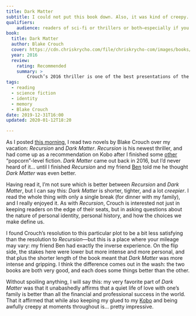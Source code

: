 ```yaml
---
title: Dark Matter
subtitle: I could not put this book down. Also, it was kind of creepy.
qualifiers:
    audience: readers of sci-fi or thrillers or both—especially if you have an interest in identity, memory, and the ways they intersect.
book:
  title: Dark Matter
  author: Blake Crouch
  cover: https://cdn.chriskrycho.com/file/chriskrycho-com/images/books/dark-matter.jpg
  year: 2016
  review:
    rating: Recommended
    summary: >
        Crouch’s 2016 thriller is one of the best presentations of the goodness of the quiet beauty of a loving family over professional and financial success I’ve seen in quite some time. While also being gripping and creepy—quite a hat trick.
tags:
  - reading
  - science fiction
  - identity
  - memory
  - Blake Crouch
date: 2019-12-31T16:00
updated: 2020-01-12T18:20

---
```


As I posted [this morning][recursion], I read two novels by Blake Crouch over my vacation: <cite>Recursion</cite> and <cite>Dark Matter</cite>. <cite>Recursion</cite> is his newest thriller, and had come up as a recommendation on Kobo after I finished some [other][themis] “popcorn”-level fiction. <cite>Dark Matter</cite> came out back in 2016, but I’d never heard of it… until I finished <cite>Recursion</cite> and my friend [Ben] told me he thought <cite>Dark Matter</cite> was even better.

Having read it, I’m not sure which is better between <cite>Recursion</cite> and <cite>Dark Matter</cite>, but I can say this: <cite>Dark Matter</cite> is shorter, tighter, and a lot *creepier*. I read the whole thing with only a single break (for dinner with my family), and I really enjoyed it. As with <cite>Recursion</cite>, Crouch is interested not just in keeping readers on the edge of their seats, but in asking questions about the nature of personal identity, personal history, and how the choices we make define us.

I found Crouch’s resolution to this particular plot to be a bit less satisfying than the resolution to <cite>Recursion</cite>—but this is a place where your mileage may vary: my friend Ben had exactly the inverse experience. On the flip side, the stakes here were lower but more intense and more personal, and that plus the shorter length of the book meant that <cite>Dark Matter</cite> was more intense and gripping. I think the difference comes out in the wash: the two books are both very good, and each does some things better than the other.

Without spoiling anything, I will say this: my very favorite part of <cite>Dark Matter</cite> was that it unabashedly affirms that a quiet life of love with one’s family is better than all the financial and professional success in the world. That it affirmed that while also keeping my glued to my [Kobo] and being awfully creepy at moments throughout is… pretty impressive.

[recursion]: https://v5.chriskrycho.com/library/recursion/
[themis]: https://v4.chriskrycho.com/2019/review-the-themis-files.html
[Ben]: https://benmakuh.com
[Kobo]: https://us.kobobooks.com/products/kobo-aura-one-limited-edition